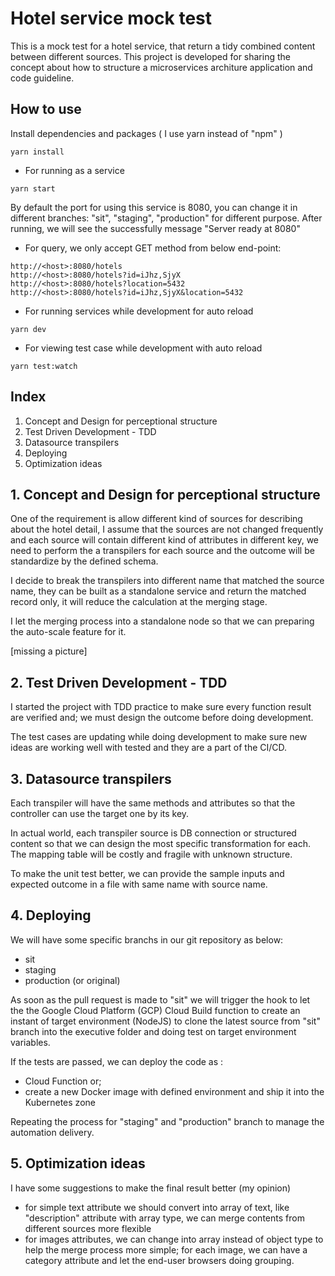 # Hotel service mock test

This is a mock test for a hotel service, that return a tidy combined content between different sources.
This project is developed for sharing the concept about how to structure a microservices architure application and code guideline.

## How to use 
Install dependencies and packages ( I use yarn instead of "npm" )
```
yarn install
```
- For running as a service 
```
yarn start
```
By default the port for using this service is 8080, you can change it in different branches: "sit", "staging", "production" for different purpose.
After running, we will see the successfully message "Server ready at 8080"

- For query, we only accept GET method from below end-point:
```
http://<host>:8080/hotels 
http://<host>:8080/hotels?id=iJhz,SjyX
http://<host>:8080/hotels?location=5432
http://<host>:8080/hotels?id=iJhz,SjyX&location=5432
```
- For running services while development for auto reload
```
yarn dev
```

- For viewing test case while development with auto reload
```
yarn test:watch
```

## Index

1.	Concept and Design for perceptional structure
2.	Test Driven Development - TDD
3.	Datasource transpilers
4.	Deploying
5.	Optimization ideas


##	1. Concept and Design for perceptional structure

One of the requirement is allow different kind of sources for describing about the hotel detail, I assume that the sources are not changed frequently and each source will contain different kind of attributes in different key, we need to perform the a transpilers for each source and the outcome will be standardize by the defined schema.

I decide to break the transpilers into different name that matched the source name, they can be built as a standalone service and return the matched record only, it will reduce the calculation at the merging stage.

I let the merging process into a standalone node so that we can preparing the auto-scale feature for it.

[missing a picture]

##	2. Test Driven Development - TDD

I started the project with TDD practice to make sure every function result are verified and; we must design the outcome before doing development.

The test cases are updating while doing development to make sure new ideas are working well with tested and they are a part of the CI/CD.

##	3. Datasource transpilers

Each transpiler will have the same methods and attributes so that the controller can use the target one by its key.

In actual world, each transpiler source is DB connection or structured content so that we can design the most specific transformation for each. The mapping table will be costly and fragile with unknown structure.

To make the unit test better, we can provide the sample inputs and expected outcome in a file with same name with source name.

##	4.  Deploying

We will have some specific branchs in our git repository as below:
- sit
- staging
- production (or original)

As soon as the pull request is made to "sit" we will trigger the hook to let the the Google Cloud Platform (GCP) Cloud Build function to create an instant of target environment (NodeJS) to clone the latest source from "sit" branch into the executive folder and doing test on target environment variables.

If the tests are passed, we can deploy the code as :
- Cloud Function or;
- create a new Docker image with defined environment and ship it into the Kubernetes zone

Repeating the process for "staging" and "production" branch to manage the automation delivery.

##	5. Optimization ideas

I have some suggestions to make the final result better (my opinion)
- for simple text attribute we should convert into array of text, like "description" attribute with array type, we can merge contents from different sources more flexible
- for images attributes, we can change into array instead of object type to help the merge process more simple; for each image, we can have a category attribute and let the end-user browsers doing grouping.
